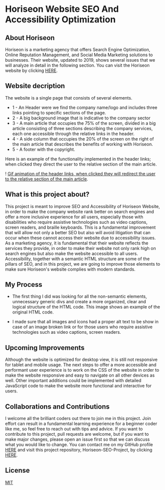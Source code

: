 # Horiseon Website SEO And Accessibility Optimization

## About Horiseon

Horiseon is a marketing agency that offers Search Engine Optimization, Online Reputation Management, and Social Media Marketing solutions to businesses. Their website, updated to 2019, shows several issues that we will analyze in detail in the following section. You can visit the Horiseon website by clicking [HERE](https://nikola84ca.github.io/Horiseon-SEO-Project/).

## Website decription

The website is a single page that consists of several elements.

* 1 - An Header were we find the company name/logo and includes three links pointing to specific sections of the page.
* 2 - A big background image that is indicative to the company sector
* 3 - A main article that occupies the 75% of the screen, divided in a big article consisting of three sections describing the company services, each one accessible through the relative links in the header.
* 4 - A side column that occupies the 20% of the screen on the right of the main article that describes the benefits of working with Horiseon.
* 5 - A footer with the copyright.

Here is an example of the functionality implemented in the header links; when clicked they direct the user to the relative section of the main article.

! [Gif animation of the header links, when clicked they will redirect the user to the relative section of the main article](/assets/readme-assets/Horiseon-Website-links-gif.gif).


## What is this project about?

This project is meant to improve SEO and Accessibility of Horiseon Website, in order to make the company website rank better on search engines and offer a more inclusive experience for all users, especially those with disabilities who require assistive technologies such as video captions, screen readers, and braille keyboards. This is a fundamental improvement that will allow not only a better SEO but also will avoid litigation that can occur when these cannot access their website due to accessibility issues. As a marketing agency, it is fundamental that their website reflects the services they provide, in order to make their website not only rank high on search engines but also make the website accessible to all users. Accessibility, together with a semantic HTML structure are some of the pillars of SEO, and in this project, we are going to improve those elements to make sure Horiseon's website complies with modern standards.

## My Process

* The first thing I did was looking for all the non-semantic elements, unnecessary generic divs and create a more organized, clear and logical structure of the HTML code. This image shows an example of the original HTML code.




* I made sure that all images and icons had a proper alt text to be show in case of an image broken link or for those users who require assistive technologies such as video captions, screen readers.




## Upcoming Improvements

Although the website is optimized for desktop view, it is still not responsive for tablet and mobile usage. The next steps to offer a more accessible and performant user experience is to work on the CSS of the website in order to make the website responsive and easy to navigate on all other devices as well. Other important additions could be implemented with detailed JavaScript code to make the website more functional and interactive for users.

## Collaborations and Contributions

I welcome all the brilliant coders out there to join me in this project. Join effort can result in a fundamental learning experience for a beginner coder like me, so feel free to reach out with tips and advice. If you want to contribute to this project, pull requests are welcome, but if you want to make major changes, please open an issue first so that we can discuss what you would like to change. You can contact me on my GitHub profile [HERE](https://github.com/Nikola84ca) and visit this project repository, Horiseon-SEO-Project, by clicking [HERE](https://github.com/Nikola84ca/Horiseon-SEO-Project).

## License

[MIT](https://choosealicense.com/licenses/mit/)
